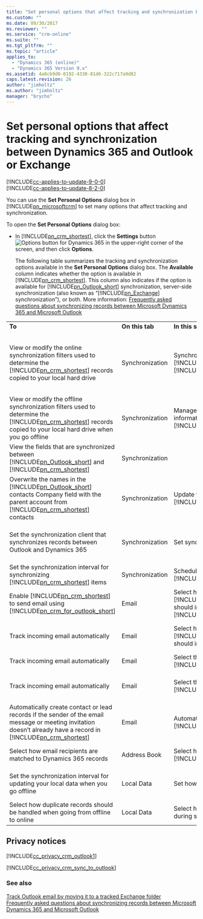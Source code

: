 ```yaml
---
title: "Set personal options that affect tracking and synchronization between Dynamics 365 Customer Engagement and Outlook or Exchange | MicrosoftDocs"
ms.custom: ""
ms.date: 09/30/2017
ms.reviewer: ""
ms.service: "crm-online"
ms.suite: ""
ms.tgt_pltfrm: ""
ms.topic: "article"
applies_to: 
  - "Dynamics 365 (online)"
  - "Dynamics 365 Version 9.x"
ms.assetid: 4a0cb9d0-0192-4330-81d6-322c717a9d82
caps.latest.revision: 26
author: "jimholtz"
ms.author: "jimholtz"
manager: "brycho"
---
```

# Set personal options that affect tracking and synchronization between Dynamics 365 and Outlook or Exchange

[!INCLUDE[cc-applies-to-update-9-0-0](../includes/cc_applies_to_update_9_0_0.md)]<br/>[!INCLUDE[cc-applies-to-update-8-2-0](../includes/cc_applies_to_update_8_2_0.md)]

You can use the **Set Personal Options** dialog box in [!INCLUDE[pn_microsoftcrm](../includes/pn-microsoftcrm.md)] to set many options that affect tracking and synchronization.  
  
 To open the **Set Personal Options** dialog box:  
  
- In [!INCLUDE[pn_crm_shortest](../includes/pn-crm-shortest.md)], click the **Settings** button ![Options button for Dynamics 365](media/optionsbutton.png "Options button for Dynamics 365") in the upper-right corner of the screen, and then click **Options**.  
  
  The following table summarizes the tracking and synchronization options available in the **Set Personal Options** dialog box. The **Available** column indicates whether the option is available in [!INCLUDE[pn_crm_shortest](../includes/pn-crm-shortest.md)]. This column also indicates if the option is available for [!INCLUDE[pn_Outlook_short](../includes/pn-outlook-short.md)] synchronization, server-side synchronization (also known as “[!INCLUDE[pn_Exchange](../includes/pn-exchange.md)] synchronization”), or both. More information: [Frequently asked questions about synchronizing records between Microsoft Dynamics 365 and Microsoft Outlook](frequently-asked-questions-synchronizing-records-dynamics-365-and-outlook.md)  
  
|                                                                                                                                                                                                                   |                 |                                                                                                                                                                                                            |                                                                                                                                                                                                                                                                                                                                                                                                                                                                                                                     |                                                                                                                                                                                                              |
|-------------------------------------------------------------------------------------------------------------------------------------------------------------------------------------------------------------------|-----------------|------------------------------------------------------------------------------------------------------------------------------------------------------------------------------------------------------------|---------------------------------------------------------------------------------------------------------------------------------------------------------------------------------------------------------------------------------------------------------------------------------------------------------------------------------------------------------------------------------------------------------------------------------------------------------------------------------------------------------------------|--------------------------------------------------------------------------------------------------------------------------------------------------------------------------------------------------------------|
|                                                                                                      **To**                                                                                                       | **On this tab** |                                                                                            **In this section**                                                                                             |                                                                                                                                                                                                                                                 **See this option**                                                                                                                                                                                                                                                 |                                                                                                **Available**                                                                                                 |
|                    View or modify the online synchronization filters used to determine the [!INCLUDE[pn_crm_shortest](../includes/pn-crm-shortest.md)] records copied to your local hard drive                    | Synchronization |  Synchronize [!INCLUDE[pn_microsoftcrm](../includes/pn-microsoftcrm.md)] items with [!INCLUDE[pn_Outlook_short](../includes/pn-outlook-short.md)] or [!INCLUDE[pn_Exchange](../includes/pn-exchange.md)]   | View or manage the **filters** that determine the [!INCLUDE[pn_crm_shortest](../includes/pn-crm-shortest.md)] records that are synchronized to your [!INCLUDE[pn_Outlook_short](../includes/pn-outlook-short.md)] or [!INCLUDE[pn_Exchange](../includes/pn-exchange.md)] folders.<br /><br /> [!INCLUDE[proc_more_information](../includes/proc-more-information.md)] [Choose the records to synchronize between Dynamics 365 and Outlook or Exchange](choose-records-synchronize-dynamics-365-outlook-exchange.md) |                   -   From [!INCLUDE[pn_crm_shortest](../includes/pn-crm-shortest.md)]<br />-   For [!INCLUDE[pn_Outlook_short](../includes/pn-outlook-short.md)] sync or server-side sync                   |
|         View or modify the offline synchronization filters used to determine the [!INCLUDE[pn_crm_shortest](../includes/pn-crm-shortest.md)] records copied to your local hard drive when you go offline          | Synchronization |                                   Manage your offline filters and take your information offline in [!INCLUDE[proc_crm_for_outlook](../includes/proc-crm-for-outlook.md)]                                   |                                                                                                                                                                              Manage your **offline filters** to determine what [!INCLUDE[pn_crm_shortest](../includes/pn-crm-shortest.md)] data you need with you when you go offline.                                                                                                                                                                              |                   -   From [!INCLUDE[pn_crm_shortest](../includes/pn-crm-shortest.md)]<br />-   For [!INCLUDE[pn_Outlook_short](../includes/pn-outlook-short.md)] sync or server-side sync                   |
|                    View the fields that are synchronized between [!INCLUDE[pn_Outlook_short](../includes/pn-outlook-short.md)] and [!INCLUDE[pn_crm_shortest](../includes/pn-crm-shortest.md)]                    | Synchronization |                                                                                                                                                                                                            |                                                                                                                                               View or manage the **synchronized fields** of [!INCLUDE[pn_Outlook_short](../includes/pn-outlook-short.md)] or [!INCLUDE[pn_Exchange](../includes/pn-exchange.md)] items, including appointments, contacts, and tasks.                                                                                                                                                |                   -   From [!INCLUDE[pn_crm_shortest](../includes/pn-crm-shortest.md)]<br />-   For [!INCLUDE[pn_Outlook_short](../includes/pn-outlook-short.md)] sync or server-side sync                   |
| Overwrite the names in the [!INCLUDE[pn_Outlook_short](../includes/pn-outlook-short.md)] contacts Company field with the parent account from [!INCLUDE[pn_crm_shortest](../includes/pn-crm-shortest.md)] contacts | Synchronization |                                                    Update the company field for [!INCLUDE[pn_Outlook_short](../includes/pn-outlook-short.md)] contacts                                                     |                                                                                                                                                                                                                                   Update Company fields with parent account names                                                                                                                                                                                                                                   |                                                        -   For [!INCLUDE[pn_Outlook_short](../includes/pn-outlook-short.md)] sync or server-side sync                                                        |
|                                                             Set the synchronization client that synchronizes records between Outlook and Dynamics 365                                                             | Synchronization |                                                                                         Set synchronization client                                                                                         |                                                                                                                                            Set this computer to be the client to perform synchronization between [!INCLUDE[pn_Outlook_short](../includes/pn-outlook-short.md)] and your primary [!INCLUDE[pn_microsoftcrm](../includes/pn-microsoftcrm.md)] organization                                                                                                                                            | -   For [!INCLUDE[pn_Outlook_short](../includes/pn-outlook-short.md)] sync only. **Note:**      This option only appears when you have multiple Outlook clients that are connected to the same organization. |
|                                               Set the synchronization interval for synchronizing [!INCLUDE[pn_crm_shortest](../includes/pn-crm-shortest.md)] items                                                | Synchronization |                                                   Schedule automatic synchronization with [!INCLUDE[pn_Outlook_short](../includes/pn-outlook-short.md)]                                                    |                                                                                                                                                                         Synchronize the [!INCLUDE[pn_crm_shortest](../includes/pn-crm-shortest.md)] items in my [!INCLUDE[pn_Outlook_short](../includes/pn-outlook-short.md)] folders every                                                                                                                                                                         |                                                               -   For [!INCLUDE[pn_Outlook_short](../includes/pn-outlook-short.md)] sync only                                                                |
|                       Enable [!INCLUDE[pn_crm_shortest](../includes/pn-crm-shortest.md)] to send email using [!INCLUDE[pn_crm_for_outlook_short](../includes/pn-crm-for-outlook-short.md)]                        |      Email      | Select how [!INCLUDE[pn_microsoft_dynamics_crm_for_outlook](../includes/pn-microsoft-dynamics-crm-for-outlook.md)] should integrate email with [!INCLUDE[pn_microsoftcrm](../includes/pn-microsoftcrm.md)] |                                                                                                                                                            Allow [!INCLUDE[pn_microsoftcrm](../includes/pn-microsoftcrm.md)] to send email using [!INCLUDE[pn_microsoft_dynamics_crm_for_outlook](../includes/pn-microsoft-dynamics-crm-for-outlook.md)]                                                                                                                                                            |                                                           From [!INCLUDE[pn_crm_for_outlook_short](../includes/pn-crm-for-outlook-short.md)] only                                                            |
|                                                                                        Track incoming email automatically                                                                                         |      Email      |                   Select how [!INCLUDE[pn_microsoft_dynamics_crm_for_outlook](../includes/pn-microsoft-dynamics-crm-for-outlook.md)] should integrate email with Microsoft Dynamics 365                    |                                                                                                                                              Check incoming email in [!INCLUDE[pn_Outlook_short](../includes/pn-outlook-short.md)] and determine whether an email should be linked and saved as a [!INCLUDE[pn_microsoftcrm](../includes/pn-microsoftcrm.md)] record.                                                                                                                                               |                                                           From [!INCLUDE[pn_crm_for_outlook_short](../includes/pn-crm-for-outlook-short.md)] only                                                            |
|                                                                                        Track incoming email automatically                                                                                         |      Email      |                                                     Select the email messages to track in [!INCLUDE[pn_microsoftcrm](../includes/pn-microsoftcrm.md)]                                                      |                                                                                                                                                                                                                                                        Track                                                                                                                                                                                                                                                        |                                                                       From [!INCLUDE[pn_crm_shortest](../includes/pn-crm-shortest.md)]                                                                       |
|                                                                                        Track incoming email automatically                                                                                         |      Email      |                                                     Select the email messages to track in [!INCLUDE[pn_microsoftcrm](../includes/pn-microsoftcrm.md)]                                                      |                                                                                                                                  Configure Folder Tracking Rules<br /><br /> [!INCLUDE[proc_more_information](../includes/proc-more-information.md)] [Track Outlook email by moving it to a tracked Exchange folder](track-outlook-email-by-moving-it-tracked-exchange-folder.md)                                                                                                                                   |                                                   -   From [!INCLUDE[pn_crm_shortest](../includes/pn-crm-shortest.md)]<br />-   For server-side sync only                                                    |
|        Automatically create contact or lead records if the sender of the email message or meeting invitation doesn’t already have a record in [!INCLUDE[pn_crm_shortest](../includes/pn-crm-shortest.md)]         |      Email      |                                                        Automatically create records in [!INCLUDE[pn_microsoftcrm](../includes/pn-microsoftcrm.md)]                                                         |                                                                                                                                                                                                                                                       Create                                                                                                                                                                                                                                                        |                                                                       From [!INCLUDE[pn_crm_shortest](../includes/pn-crm-shortest.md)]                                                                       |
|                                                                          Select how email recipients are matched to Dynamics 365 records                                                                          |  Address Book   |                                            Select how email recipients are reconciled with [!INCLUDE[pn_microsoftcrm](../includes/pn-microsoftcrm.md)] records                                             |                                                                                                                                                                                                                                                     All options                                                                                                                                                                                                                                                     |                                                           From [!INCLUDE[pn_crm_for_outlook_short](../includes/pn-crm-for-outlook-short.md)] only                                                            |
|                                                                 Set the synchronization interval for updating your local data when you go offline                                                                 |   Local Data    |                                                                                     Set how often to update local data                                                                                     |                                                                                                                                                                                         Update local data every<br /><br /> Note: You may not be able to change the interval if your administrator has restricted changes.                                                                                                                                                                                          |                                                           From [!INCLUDE[pn_crm_for_outlook_short](../includes/pn-crm-for-outlook-short.md)] only                                                            |
|                                                                 Select how duplicate records should be handled when going from offline to online                                                                  |   Local Data    |                                                                   Select how duplicate records should be handled during synchronization                                                                    |                                                                                                                                                                                                                         Enable duplicate detection during offline to online synchronization                                                                                                                                                                                                                         |                                                           From [!INCLUDE[pn_crm_for_outlook_short](../includes/pn-crm-for-outlook-short.md)] only                                                            |
  
<a name="BMKM_MUprivacy"></a>   
## Privacy notices  
[!INCLUDE[cc_privacy_crm_outlook1](../includes/cc-privacy-crm-outlook1.md)]
  
 [!INCLUDE[cc_privacy_crm_sync_to_outlook](../includes/cc-privacy-crm-sync-to-outlook.md)]
  
### See also  
 [Track Outlook email by moving it to a tracked Exchange folder](track-outlook-email-by-moving-it-tracked-exchange-folder.md)   
 [Frequently asked questions about synchronizing records between Microsoft Dynamics 365 and Microsoft Outlook](frequently-asked-questions-synchronizing-records-dynamics-365-and-outlook.md)   
